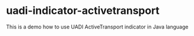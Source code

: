 # uadi-indicator-activetransport
This is a demo how to use UADI ActiveTransport indicator in Java language
